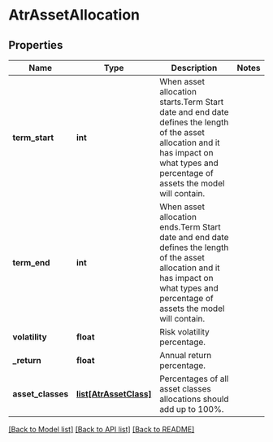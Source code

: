 # AtrAssetAllocation

## Properties
Name | Type | Description | Notes
------------ | ------------- | ------------- | -------------
**term_start** | **int** | When asset allocation starts.Term Start date and end date defines the length of the asset allocation and it has impact on what types and percentage of assets the model will contain. | 
**term_end** | **int** | When asset allocation ends.Term Start date and end date defines the length of the asset allocation and it has impact on what types and percentage of assets the model will contain. | 
**volatility** | **float** | Risk volatility percentage. | 
**_return** | **float** | Annual return percentage. | 
**asset_classes** | [**list[AtrAssetClass]**](AtrAssetClass.md) | Percentages of all asset classes allocations should add up to 100%. | 

[[Back to Model list]](../README.md#documentation-for-models) [[Back to API list]](../README.md#documentation-for-api-endpoints) [[Back to README]](../README.md)

